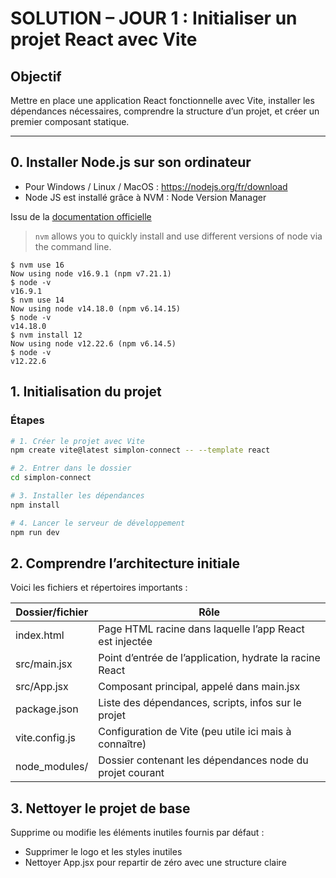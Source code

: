 # SOLUTION – JOUR 1 : Initialiser un projet React avec Vite

## Objectif

Mettre en place une application React fonctionnelle avec Vite, installer les dépendances nécessaires, comprendre la structure d’un projet, et créer un premier composant statique.

---

## 0. Installer Node.js sur son ordinateur

- Pour Windows / Linux / MacOS : https://nodejs.org/fr/download
- Node JS est installé grâce à NVM : Node Version Manager

Issu de la [documentation officielle](https://github.com/nvm-sh/nvm) 

> `nvm` allows you to quickly install and use different versions of node via the command line.

```
$ nvm use 16
Now using node v16.9.1 (npm v7.21.1)
$ node -v
v16.9.1
$ nvm use 14
Now using node v14.18.0 (npm v6.14.15)
$ node -v
v14.18.0
$ nvm install 12
Now using node v12.22.6 (npm v6.14.5)
$ node -v
v12.22.6
```

## 1. Initialisation du projet

### Étapes

```bash
# 1. Créer le projet avec Vite
npm create vite@latest simplon-connect -- --template react

# 2. Entrer dans le dossier
cd simplon-connect

# 3. Installer les dépendances
npm install

# 4. Lancer le serveur de développement
npm run dev
```

## 2. Comprendre l’architecture initiale

Voici les fichiers et répertoires importants :

| Dossier/fichier  | Rôle |
|---|---|
| index.html | Page HTML racine dans laquelle l’app React est injectée |
| src/main.jsx | Point d’entrée de l’application, hydrate la racine React | 
| src/App.jsx | Composant principal, appelé dans main.jsx | 
| package.json | Liste des dépendances, scripts, infos sur le projet | 
| vite.config.js | Configuration de Vite (peu utile ici mais à connaître) | 
| node_modules/ | Dossier contenant les dépendances node du projet courant |

## 3. Nettoyer le projet de base

Supprime ou modifie les éléments inutiles fournis par défaut :
- Supprimer le logo et les styles inutiles
- Nettoyer App.jsx pour repartir de zéro avec une structure claire


